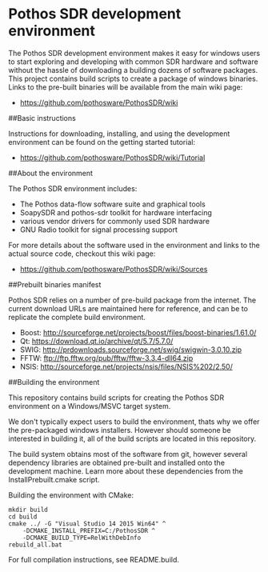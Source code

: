 # Pothos SDR development environment

The Pothos SDR development environment makes it easy for windows users
to start exploring and developing with common SDR hardware and software
without the hassle of downloading a building dozens of software packages.
This project contains build scripts to create a package of windows binaries.
Links to the pre-built binaries will be available from the main wiki page:

* https://github.com/pothosware/PothosSDR/wiki

##Basic instructions

Instructions for downloading, installing,
and using the development environment
can be found on the getting started tutorial:

* https://github.com/pothosware/PothosSDR/wiki/Tutorial

##About the environment

The Pothos SDR environment includes:

* The Pothos data-flow software suite and graphical tools
* SoapySDR and pothos-sdr toolkit for hardware interfacing
* various vendor drivers for commonly used SDR hardware
* GNU Radio toolkit for signal processing support

For more details about the software used in the environment
and links to the actual source code, checkout this wiki page:

* https://github.com/pothosware/PothosSDR/wiki/Sources

##Prebuilt binaries manifest

Pothos SDR relies on a number of pre-build package from the internet.
The current download URLs are maintained here for reference,
and can be to replicate the complete build environment.

* Boost: http://sourceforge.net/projects/boost/files/boost-binaries/1.61.0/
* Qt: https://download.qt.io/archive/qt/5.7/5.7.0/
* SWIG: http://prdownloads.sourceforge.net/swig/swigwin-3.0.10.zip
* FFTW: ftp://ftp.fftw.org/pub/fftw/fftw-3.3.4-dll64.zip
* NSIS: http://sourceforge.net/projects/nsis/files/NSIS%202/2.50/

##Building the environment

This repository contains build scripts for creating
the Pothos SDR environment on a Windows/MSVC target system.

We don't typically expect users to build the environment,
thats why we offer the pre-packaged windows installers.
However should someone be interested in building it,
all of the build scripts are located in this repository.

The build system obtains most of the software from git,
however several dependency libraries are obtained pre-built
and installed onto the development machine. Learn more about
these dependencies from the InstallPrebuilt.cmake script.

Building the environment with CMake:

```
mkdir build
cd build
cmake ../ -G "Visual Studio 14 2015 Win64" ^
    -DCMAKE_INSTALL_PREFIX=C:/PothosSDR ^
    -DCMAKE_BUILD_TYPE=RelWithDebInfo
rebuild_all.bat
```

For full compilation instructions, see README.build.
